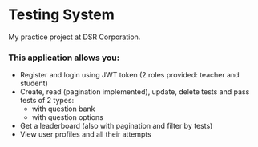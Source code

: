 # Testing System
My practice project at DSR Corporation.

### This application allows you:
* Register and login using JWT token (2 roles provided: teacher and student)
* Create, read (pagination implemented), update, delete tests and pass tests of 2 types:
  * with question bank
  * with question options
* Get a leaderboard (also with pagination and filter by tests)
* View user profiles and all their attempts
